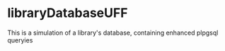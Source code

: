 # libraryDatabaseUFF
This is a simulation of a library's database, containing enhanced plpgsql queryies
